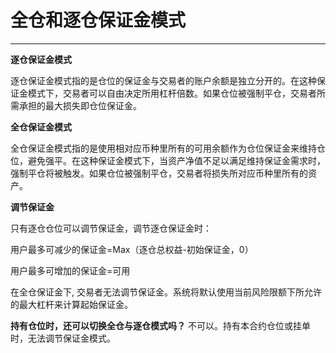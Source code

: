# 全仓和逐仓保证金模式

------

**逐仓保证金模式**

逐仓保证金模式指的是仓位的保证金与交易者的账户余额是独立分开的。在这种保证金模式下，交易者可以自由决定所用杠杆倍数。如果仓位被强制平仓，交易者所需承担的最大损失即仓位保证金。

**全仓保证金模式**

全仓保证金模式指的是使用相对应币种里所有的可用余额作为仓位保证金来维持仓位，避免强平。在这种保证金模式下，当资产净值不足以满足维持保证金需求时，强制平仓将被触发。如果仓位被强制平仓，交易者将损失所对应币种里所有的资产。

**调节保证金**

只有逐仓仓位可以调节保证金，调节逐仓保证金时：

用户最多可减少的保证金=Max（逐仓总权益-初始保证金，0）

用户最多可增加的保证金=可用

在全仓保证金下, 交易者无法调节保证金。系统将默认使用当前风险限额下所允许的最大杠杆来计算起始保证金。

**持有仓位时，还可以切换全仓与逐仓模式吗？** 不可以。持有本合约仓位或挂单时，无法调节保证金模式。